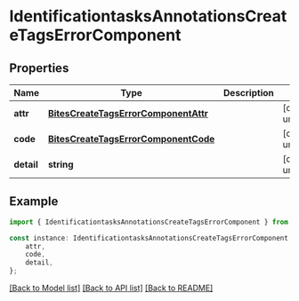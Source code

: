 # IdentificationtasksAnnotationsCreateTagsErrorComponent


## Properties

Name | Type | Description | Notes
------------ | ------------- | ------------- | -------------
**attr** | [**BitesCreateTagsErrorComponentAttr**](BitesCreateTagsErrorComponentAttr.md) |  | [default to undefined]
**code** | [**BitesCreateTagsErrorComponentCode**](BitesCreateTagsErrorComponentCode.md) |  | [default to undefined]
**detail** | **string** |  | [default to undefined]

## Example

```typescript
import { IdentificationtasksAnnotationsCreateTagsErrorComponent } from 'mosquito-alert';

const instance: IdentificationtasksAnnotationsCreateTagsErrorComponent = {
    attr,
    code,
    detail,
};
```

[[Back to Model list]](../README.md#documentation-for-models) [[Back to API list]](../README.md#documentation-for-api-endpoints) [[Back to README]](../README.md)
